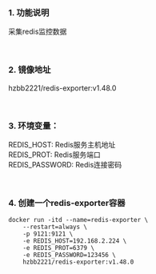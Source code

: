 ### 1. 功能说明
采集redis监控数据

</br>

### 2. 镜像地址
hzbb2221/redis-exporter:v1.48.0

</br>

### 3. 环境变量：
REDIS_HOST: Redis服务主机地址   
REDIS_PROT: Redis服务端口   
REDIS_PASSWORD: Redis连接密码    

</br>

### 4. 创建一个redis-exporter容器
```
docker run -itd --name=redis-exporter \
    --restart=always \
    -p 9121:9121 \
    -e REDIS_HOST=192.168.2.224 \
    -e REDIS_PROT=6379 \
    -e REDIS_PASSWORD=123456 \
    hzbb2221/redis-exporter:v1.48.0
```
